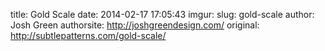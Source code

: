 title: Gold Scale
date: 2014-02-17 17:05:43
imgur: 
slug: gold-scale
author: Josh Green
authorsite: http://joshgreendesign.com/
original: http://subtlepatterns.com/gold-scale/
